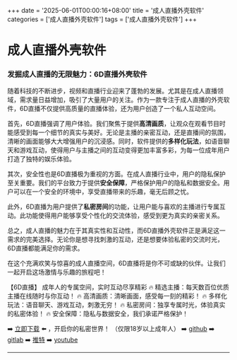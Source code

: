 +++
date = '2025-06-01T00:00:16+08:00'
title = '成人直播外壳软件'
categories = ['成人直播外壳软件']
tags = ['成人直播外壳软件']
+++

# 成人直播外壳软件

### 发掘成人直播的无限魅力：6D直播外壳软件

随着科技的不断进步，视频和直播行业迎来了蓬勃的发展。尤其是在成人直播领域，需求量日益增加，吸引了大量用户的关注。作为一款专注于成人直播的外壳软件，6D直播不仅提供高质量的直播体验，还为用户创造了一个私人互动空间。

首先，6D直播强调了用户体验。我们聚焦于提供**高清画质**，让观众在观看节目时能感受到每一个细节的真实与美好。无论是主播的亲密互动，还是直播间的氛围，清晰的画面能够大大增强用户的沉浸感。同时，软件提供的**多样化玩法**，如语音聊天和游戏互动，使得用户与主播之间的互动变得更加丰富多彩，为每一位成年用户打造了独特的娱乐体验。

其次，安全性也是6D直播极为重视的方面。在成人直播行业中，用户的隐私保护至关重要。我们的平台致力于提供**安全保障**，严格保护用户的隐私和数据安全。用户可以在一个安全的环境中，享受直播带来的乐趣，毫无后顾之忧。

此外，6D直播为用户提供了**私密房间**的功能，让用户能与喜欢的主播进行专属互动。此功能使得用户能够享受个性化的交流体验，感受到更为真实的亲密关系。

总之，成人直播的魅力在于其真实性和互动性，而6D直播外壳软件正是满足这一需求的完美选择。无论你是想寻找刺激的互动，还是想要体验私密的交流时光，6D直播都能满足你的需求。

在这个充满欢笑与惊喜的成人直播空间，6D直播将是你不可或缺的伙伴。让我们一起开启这场激情与乐趣的旅程吧！

【6D直播】
成年人的专属空间，实时互动尽享精彩
🔥 精选主播：每天数百位优质主播在线随时与你互动！
🔥 高清画质：清晰画面，感受每一刻的精彩！
🔥 多样化玩法：语音聊天、游戏互动，刺激无穷！
🔥 私密房间：独享专属时光，体验真实的私密体验！
🔥 安全保障：隐私与数据安全，我们承诺严格保护！

➡️ [立即下载](https://down123.s3.ap-east-1.amazonaws.com/down/down.html?channelCode=blog) ⬅️ ，开启你的私密世界！
（仅限18岁以上成年人）
➡️ [github](https://aldult-live.github.io/)
➡️ [gitlab](https://seo-09598d.gitlab.io/)
➡️ [推特](https://x.com/wegame33)
➡️ [youtube](https://www.youtube.com/@6Dlive)

---
